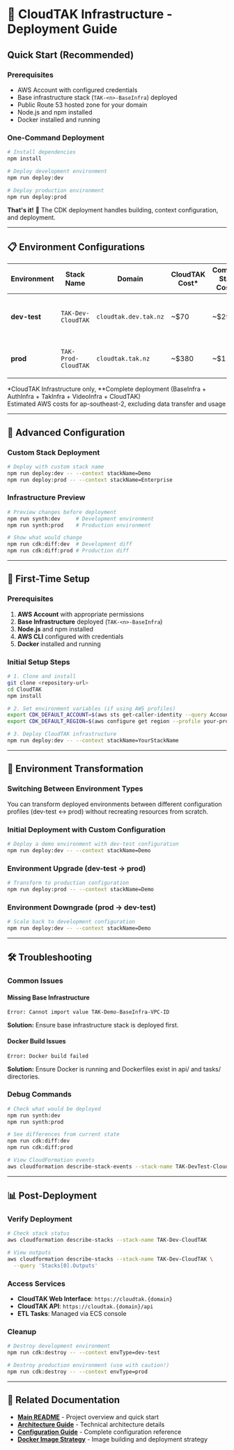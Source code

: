 # 🚀 CloudTAK Infrastructure - Deployment Guide

## **Quick Start (Recommended)**

### **Prerequisites**
- AWS Account with configured credentials
- Base infrastructure stack (`TAK-<n>-BaseInfra`) deployed
- Public Route 53 hosted zone for your domain
- Node.js and npm installed
- Docker installed and running

### **One-Command Deployment**
```bash
# Install dependencies
npm install

# Deploy development environment
npm run deploy:dev

# Deploy production environment  
npm run deploy:prod
```

**That's it!** 🎉 The CDK deployment handles building, context configuration, and deployment.

---

## **📋 Environment Configurations**

| Environment | Stack Name | Domain | CloudTAK Cost* | Complete Stack Cost** | Features |
|-------------|------------|--------|----------------|----------------------|----------|
| **dev-test** | `TAK-Dev-CloudTAK` | `cloudtak.dev.tak.nz` | ~$70 | ~$290 | Cost-optimized, Aurora Serverless v2 |
| **prod** | `TAK-Prod-CloudTAK` | `cloudtak.tak.nz` | ~$380 | ~$1158 | High availability, Aurora Multi-AZ |

*CloudTAK Infrastructure only, **Complete deployment (BaseInfra + AuthInfra + TakInfra + VideoInfra + CloudTAK)  
Estimated AWS costs for ap-southeast-2, excluding data transfer and usage

---

## **🔧 Advanced Configuration**

### **Custom Stack Deployment**
```bash
# Deploy with custom stack name
npm run deploy:dev -- --context stackName=Demo
npm run deploy:prod -- --context stackName=Enterprise
```

### **Infrastructure Preview**
```bash
# Preview changes before deployment
npm run synth:dev     # Development environment
npm run synth:prod    # Production environment

# Show what would change
npm run cdk:diff:dev  # Development diff
npm run cdk:diff:prod # Production diff
```

---

## **🚀 First-Time Setup**

### **Prerequisites**
1. **AWS Account** with appropriate permissions
2. **Base Infrastructure** deployed (`TAK-<n>-BaseInfra`)
3. **Node.js** and npm installed  
4. **AWS CLI** configured with credentials
5. **Docker** installed and running

### **Initial Setup Steps**
```bash
# 1. Clone and install
git clone <repository-url>
cd CloudTAK
npm install

# 2. Set environment variables (if using AWS profiles)
export CDK_DEFAULT_ACCOUNT=$(aws sts get-caller-identity --query Account --output text --profile your-profile)
export CDK_DEFAULT_REGION=$(aws configure get region --profile your-profile)

# 3. Deploy CloudTAK infrastructure
npm run deploy:dev -- --context stackName=YourStackName
```

---

## **🔄 Environment Transformation**

### **Switching Between Environment Types**

You can transform deployed environments between different configuration profiles (dev-test ↔ prod) without recreating resources from scratch.

### **Initial Deployment with Custom Configuration**
```bash
# Deploy a demo environment with dev-test configuration
npm run deploy:dev -- --context stackName=Demo
```

### **Environment Upgrade (dev-test → prod)**
```bash
# Transform to production configuration
npm run deploy:prod -- --context stackName=Demo
```

### **Environment Downgrade (prod → dev-test)**
```bash
# Scale back to development configuration
npm run deploy:dev -- --context stackName=Demo
```

---

## **🛠️ Troubleshooting**

### **Common Issues**

#### **Missing Base Infrastructure**
```
Error: Cannot import value TAK-Demo-BaseInfra-VPC-ID
```
**Solution:** Ensure base infrastructure stack is deployed first.

#### **Docker Build Issues**
```
Error: Docker build failed
```
**Solution:** Ensure Docker is running and Dockerfiles exist in api/ and tasks/ directories.

### **Debug Commands**
```bash
# Check what would be deployed
npm run synth:dev
npm run synth:prod

# See differences from current state
npm run cdk:diff:dev
npm run cdk:diff:prod

# View CloudFormation events
aws cloudformation describe-stack-events --stack-name TAK-DevTest-CloudTAK
```

---

## **📊 Post-Deployment**

### **Verify Deployment**
```bash
# Check stack status
aws cloudformation describe-stacks --stack-name TAK-Dev-CloudTAK

# View outputs
aws cloudformation describe-stacks --stack-name TAK-Dev-CloudTAK \
  --query 'Stacks[0].Outputs'
```

### **Access Services**
- **CloudTAK Web Interface**: `https://cloudtak.{domain}`
- **CloudTAK API**: `https://cloudtak.{domain}/api`
- **ETL Tasks**: Managed via ECS console

### **Cleanup**
```bash
# Destroy development environment
npm run cdk:destroy -- --context envType=dev-test

# Destroy production environment (use with caution!)
npm run cdk:destroy -- --context envType=prod
```

---

## **🔗 Related Documentation**

- **[Main README](../README.md)** - Project overview and quick start
- **[Architecture Guide](ARCHITECTURE.md)** - Technical architecture details
- **[Configuration Guide](PARAMETERS.md)** - Complete configuration reference
- **[Docker Image Strategy](DOCKER_IMAGE_STRATEGY.md)** - Image building and deployment strategy
